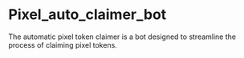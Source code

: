 # Pixel_auto_claimer_bot
The automatic pixel token claimer is a bot designed to streamline the process of claiming pixel tokens.
